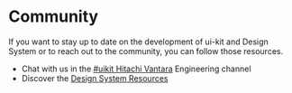 # Community

If you want to stay up to date on the development of ui-kit and Design System or to reach out to the community, you can follow those resources.

- Chat with us in the [#uikit Hitachi Vantara](https://hitachivantara-eng.slack.com/messages/CFY74GK6G) Engineering channel
- Discover the [Design System Resources](https://hitachivantara.sharepoint.com/sites/DesignSystem/UI%20KIT/Home.aspx)  
